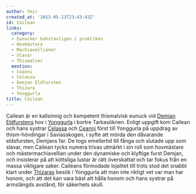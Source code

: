 ```yaml
---
author: Ymir
created_at: '2013-05-23T23:43:43Z'
id: Cailean
links:
  category:
  - Eunucker bokstavligen i praktiken
  - Hovmästare
  - Machiavellianer
  - Slavar
  - Thismalver
  mention:
  - Ceanni
  - Celassa
  - Demjan Eldfursten
  - Thizara
  - Yonggurla
title: Cailean
---
```


Cailean är en kallsinnig och kompetent thismalvisk eunuck vid [Demjan Eldfurstens] hov i [Yonggurla]
i bortre Tarkasöknen. Enligt uppgift kom Cailean och hans systrar [Celassa] och [Ceanni] först till
Yonggurla på uppdrag av thism-hövdingar i Saviasskogen, i syfte att mörda den dåvarande eldsfursten,
Demjans far. De togs emellertid till fånga och slutade upp som slavar, men Cailean tycks numera
trivas utmärkt i sin roll som hovmästare och mästermachiavellian under den dynamiske och klyftige
furst Demjan, och insisterar på att köttsliga lustar är rätt överskattat och tar fokus från en massa
viktigare saker. Caileans förmodade lojalitet till trots stod det snabbt klart under [Thizaras]
besök i Yonggurla att man inte riktigt vet var man har honom, och att det kan vara bäst att hålla
honom och hans systrar på armslängds avstånd, för säkerhets skull.

  [Demjan Eldfurstens]: Demjan_Eldfursten
  [Yonggurla]: Yonggurla
  [Celassa]: Celassa
  [Ceanni]: Ceanni
  [Thizaras]: Thizara